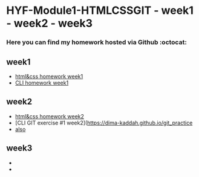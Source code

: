 # HYF-Module1-HTMLCSSGIT - week1 - week2 - week3
### Here you can find my homework hosted via Github :octocat:
## week1
- [html&css homework week1](https://dima-kaddah.github.io/HYF-Module1-HTMLCSSGIT/week1/digital%20resume)
- [CLI homework week1](https://dima-kaddah.github.io/HYF-Module1-HTMLCSSGIT/week1/the%20cli%20challenge/cli%20challenge.txt)

## week2
- [html&css homework week2](https://dima-kaddah.github.io/HYF-Module1-HTMLCSSGIT/week2/)
- [CLI GIT exercise #1 week2](https://dima-kaddah.github.io/git_practice 
- [also](https://github.com/Dima-Kaddah/git_practice)

## week3
-
-

